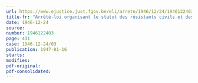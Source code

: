 ```yaml
---
url: https://www.ejustice.just.fgov.be/eli/arrete/1946/12/24/1946122403/justel
title-fr: "Arrêté-loi organisant le statut des résistants civils et des réfractaires"
date: 1946-12-24
source:
number: 1946122403
page: 431
case: 1946-12-24/03
publication: 1947-01-16
starts:
modifies:
pdf-original:
pdf-consolidated:
---
```


